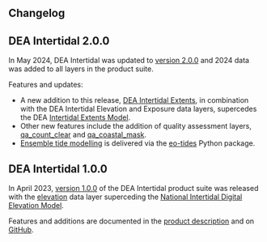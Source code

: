 ## Changelog

## DEA Intertidal 2.0.0

In May 2024, DEA Intertidal was updated to [version 2.0.0](https://github.com/GeoscienceAustralia/dea-intertidal/releases/tag/2.0.0) and 2024 data was added to all layers in the product suite.

Features and updates:

* A new addition to this release, [DEA Intertidal Extents](/data/product/dea-intertidal/?tab=description#core-product-layers), in combination with the DEA Intertidal Elevation and Exposure data layers, supercedes the DEA [Intertidal Extents Model](/data/version-history/dea-intertidal-extents-landsat-2.0.0/). 
* Other new features include the addition of quality assessment layers, [qa_count_clear](/data/product/dea-intertidal/?tab=description#quality-assessment-layers) and [qa_coastal_mask](/data/product/dea-intertidal/?tab=description#quality-assessment-layers). 
* [Ensemble tide modelling](/data/product/dea-intertidal/?tab=description#ensemble-tidal-modelling) is delivered via the [eo-tides](https://github.com/GeoscienceAustralia/eo-tides) Python package.

## DEA Intertidal 1.0.0

In April 2023, [version 1.0.0](https://github.com/GeoscienceAustralia/dea-intertidal/releases/tag/1.0.0) of the DEA Intertidal product suite was released with the [elevation](/data/product/dea-intertidal/?tab=description#core-product-layers) data layer superceding the [National Intertidal Digital Elevation Model](/data/version-history/dea-intertidal-elevation-landsat-1.0.0/).

Features and additions are documented in the [product description](/data/product/dea-intertidal/?tab=description#technical-information) and on [GitHub](https://github.com/GeoscienceAustralia/dea-intertidal/releases/tag/1.0.0).
